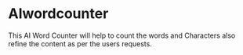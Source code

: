 # AIwordcounter
This AI Word Counter will help to count the words and Characters also refine the content as per the users requests.
